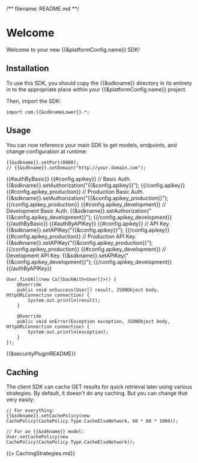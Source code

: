 /** filename: README.md **/
# Welcome
Welcome to your new {{&platformConfig.name}} SDK!


## Installation
To use this SDK, you should copy the {{&sdkname}} directory in its entirety in to the appropriate place within your {{&platformConfig.name}} project.

Then, import the SDK: 

    import com.{{&sdknameLower}}.*;


## Usage
You can now reference your main SDK to get models, endpoints, and change configuration at runtime:

    {{&sdkname}}.setPort(8080);
    // {{&sdkname}}.setDomain("http://your.domain.com");
{{#authByBasic}}
    {{#config.apikey}}
    // Basic Auth.
    {{&sdkname}}.setAuthorization("{{&config.apikey}}");
    {{/config.apikey}}
    {{#config.apikey_production}}
    // Production Basic Auth.
    {{&sdkname}}.setAuthorization("{{&config.apikey_production}}");
    {{/config.apikey_production}}
    {{#config.apikey_development}}
    // Development Basic Auth.
    {{&sdkname}}.setAuthorization("{{&config.apikey_development}}");
    {{/config.apikey_development}}
{{/authByBasic}}
{{#authByAPIKey}}
    {{#config.apikey}}
    // API Key.
    {{&sdkname}}.setAPIKey("{{&config.apikey}}");
    {{/config.apikey}}
    {{#config.apikey_production}}
    // Production API Key.
    {{&sdkname}}.setAPIKey("{{&config.apikey_production}}");
    {{/config.apikey_production}}
    {{#config.apikey_development}}
    // Development API Key.
    {{&sdkname}}.setAPIKey("{{&config.apikey_development}}");
    {{/config.apikey_development}}
{{/authByAPIKey}}
    
    User.findAll(new CallbackWith<User[]>() {
        @Override
        public void onSuccess(User[] result, JSONObject body, HttpURLConnection connection) {
            System.out.println(result);
        }
    
        @Override
        public void onError(Exception exception, JSONObject body, HttpURLConnection connection) {
            System.out.println(exception);
        }
    });

{{&securityPluginREADME}}


## Caching
The client SDK can cache GET results for quick retrieval later using various strategies. By default, it doesn't do
any caching. But you can change that very easily:

    // For everything:
    {{&sdkname}}.setCachePolicy(new CachePolicy(CachePolicy.Type.CacheElseNetwork, 60 * 60 * 1000));
    
    // For an {{&sdkname}} model:
    User.setCachePolicy(new CachePolicy(CachePolicy.Type.CacheElseNetwork));

{{> CachingStrategies.md}}
